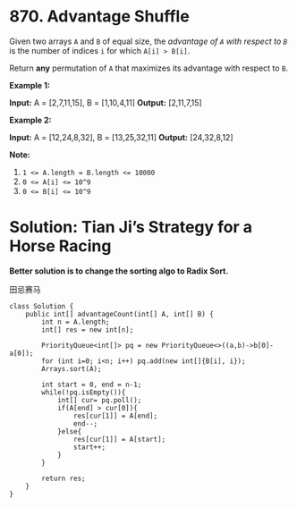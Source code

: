 # 870. Advantage Shuffle
Given two arrays  `A`  and  `B`  of equal size, the  _advantage of  `A`  with respect to  `B`_  is the number of indices  `i` for which  `A[i] > B[i]`.

Return  **any**  permutation of  `A`  that maximizes its advantage with respect to  `B`.

**Example 1:**

**Input:** A = [2,7,11,15], B = [1,10,4,11]
**Output:** [2,11,7,15]

**Example 2:**

**Input:** A = [12,24,8,32], B = [13,25,32,11]
**Output:** [24,32,8,12]

**Note:**

1.  `1 <= A.length = B.length <= 10000`
2.  `0 <= A[i] <= 10^9`
3.  `0 <= B[i] <= 10^9`

# Solution: Tian Ji’s Strategy for a Horse Racing
**Better solution is to change the sorting algo to Radix Sort.**

田忌赛马
```
class Solution {
    public int[] advantageCount(int[] A, int[] B) {
        int n = A.length;
        int[] res = new int[n];
        
        PriorityQueue<int[]> pq = new PriorityQueue<>((a,b)->b[0]-a[0]);
        for (int i=0; i<n; i++) pq.add(new int[]{B[i], i});
        Arrays.sort(A);
        
        int start = 0, end = n-1;
        while(!pq.isEmpty()){
            int[] cur= pq.poll();
            if(A[end] > cur[0]){
                res[cur[1]] = A[end];
                end--;
            }else{
                res[cur[1]] = A[start];
                start++;
            }
        }
        
        return res;
    }
}
```